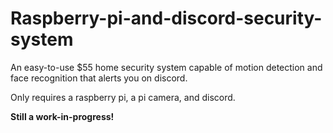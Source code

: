 # Raspberry-pi-and-discord-security-system
An easy-to-use $55 home security system capable of motion detection and face recognition that alerts you on discord.

Only requires a raspberry pi, a pi camera, and discord.

**Still a work-in-progress!**
